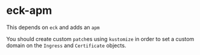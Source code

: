 # eck-apm
This depends on `eck` and adds an `apm`

You should create custom `patch`es using `kustomize` in order to set a custom domain on the `Ingress` and `Certificate` objects.
